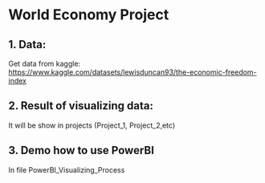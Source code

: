 # World Economy Project
## 1. Data: 
Get data from kaggle: https://www.kaggle.com/datasets/lewisduncan93/the-economic-freedom-index
## 2. Result of visualizing data: 
It will be show in projects (Project_1, Project_2,etc)
## 3. Demo how to use PowerBI
In file PowerBI_Visualizing_Process
